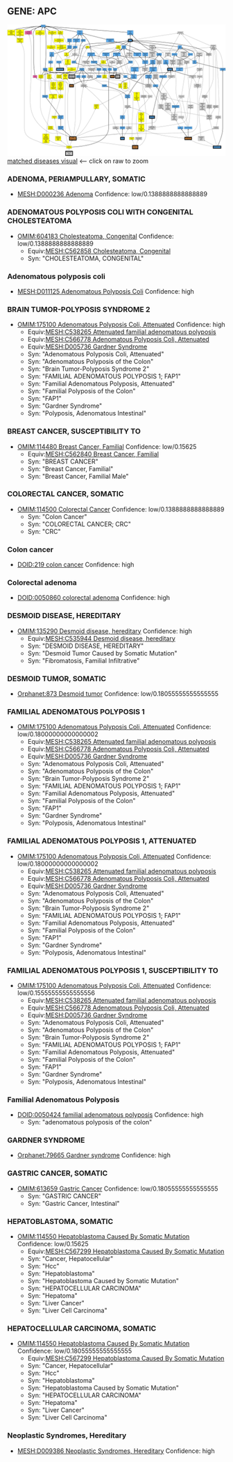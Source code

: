 
## GENE: APC

![image](APC.png)
[matched diseases visual](APC.png)  <-- click on raw to zoom


### ADENOMA, PERIAMPULLARY, SOMATIC
 * [MESH:D000236 Adenoma](http://beta.monarchinitiative.org/disease/MESH:D000236) Confidence: low/0.1388888888888889

### ADENOMATOUS POLYPOSIS COLI WITH CONGENITAL CHOLESTEATOMA
 * [OMIM:604183 Cholesteatoma, Congenital](http://beta.monarchinitiative.org/disease/OMIM:604183) Confidence: low/0.1388888888888889
    * Equiv:[MESH:C562858 Cholesteatoma, Congenital](http://beta.monarchinitiative.org/disease/MESH:C562858)
    * Syn: "CHOLESTEATOMA, CONGENITAL"

### Adenomatous polyposis coli
 * [MESH:D011125 Adenomatous Polyposis Coli](http://beta.monarchinitiative.org/disease/MESH:D011125) Confidence: high

### BRAIN TUMOR-POLYPOSIS SYNDROME 2
 * [OMIM:175100 Adenomatous Polyposis Coli, Attenuated](http://beta.monarchinitiative.org/disease/OMIM:175100) Confidence: high
    * Equiv:[MESH:C538265 Attenuated familial adenomatous polyposis](http://beta.monarchinitiative.org/disease/MESH:C538265)
    * Equiv:[MESH:C566778 Adenomatous Polyposis Coli, Attenuated](http://beta.monarchinitiative.org/disease/MESH:C566778)
    * Equiv:[MESH:D005736 Gardner Syndrome](http://beta.monarchinitiative.org/disease/MESH:D005736)
    * Syn: "Adenomatous Polyposis Coli, Attenuated"
    * Syn: "Adenomatous Polyposis of the Colon"
    * Syn: "Brain Tumor-Polyposis Syndrome 2"
    * Syn: "FAMILIAL ADENOMATOUS POLYPOSIS 1; FAP1"
    * Syn: "Familial Adenomatous Polyposis, Attenuated"
    * Syn: "Familial Polyposis of the Colon"
    * Syn: "FAP1"
    * Syn: "Gardner Syndrome"
    * Syn: "Polyposis, Adenomatous Intestinal"

### BREAST CANCER, SUSCEPTIBILITY TO
 * [OMIM:114480 Breast Cancer, Familial](http://beta.monarchinitiative.org/disease/OMIM:114480) Confidence: low/0.15625
    * Equiv:[MESH:C562840 Breast Cancer, Familial](http://beta.monarchinitiative.org/disease/MESH:C562840)
    * Syn: "BREAST CANCER"
    * Syn: "Breast Cancer, Familial"
    * Syn: "Breast Cancer, Familial Male"

### COLORECTAL CANCER, SOMATIC
 * [OMIM:114500 Colorectal Cancer](http://beta.monarchinitiative.org/disease/OMIM:114500) Confidence: low/0.1388888888888889
    * Syn: "Colon Cancer"
    * Syn: "COLORECTAL CANCER; CRC"
    * Syn: "CRC"

### Colon cancer
 * [DOID:219 colon cancer](http://beta.monarchinitiative.org/disease/DOID:219) Confidence: high

### Colorectal adenoma
 * [DOID:0050860 colorectal adenoma](http://beta.monarchinitiative.org/disease/DOID:0050860) Confidence: high

### DESMOID DISEASE, HEREDITARY
 * [OMIM:135290 Desmoid disease, hereditary](http://beta.monarchinitiative.org/disease/OMIM:135290) Confidence: high
    * Equiv:[MESH:C535944 Desmoid disease, hereditary](http://beta.monarchinitiative.org/disease/MESH:C535944)
    * Syn: "DESMOID DISEASE, HEREDITARY"
    * Syn: "Desmoid Tumor Caused by Somatic Mutation"
    * Syn: "Fibromatosis, Familial Infiltrative"

### DESMOID TUMOR, SOMATIC
 * [Orphanet:873 Desmoid tumor](http://beta.monarchinitiative.org/disease/Orphanet:873) Confidence: low/0.18055555555555555

### FAMILIAL ADENOMATOUS POLYPOSIS 1
 * [OMIM:175100 Adenomatous Polyposis Coli, Attenuated](http://beta.monarchinitiative.org/disease/OMIM:175100) Confidence: low/0.18000000000000002
    * Equiv:[MESH:C538265 Attenuated familial adenomatous polyposis](http://beta.monarchinitiative.org/disease/MESH:C538265)
    * Equiv:[MESH:C566778 Adenomatous Polyposis Coli, Attenuated](http://beta.monarchinitiative.org/disease/MESH:C566778)
    * Equiv:[MESH:D005736 Gardner Syndrome](http://beta.monarchinitiative.org/disease/MESH:D005736)
    * Syn: "Adenomatous Polyposis Coli, Attenuated"
    * Syn: "Adenomatous Polyposis of the Colon"
    * Syn: "Brain Tumor-Polyposis Syndrome 2"
    * Syn: "FAMILIAL ADENOMATOUS POLYPOSIS 1; FAP1"
    * Syn: "Familial Adenomatous Polyposis, Attenuated"
    * Syn: "Familial Polyposis of the Colon"
    * Syn: "FAP1"
    * Syn: "Gardner Syndrome"
    * Syn: "Polyposis, Adenomatous Intestinal"

### FAMILIAL ADENOMATOUS POLYPOSIS 1, ATTENUATED
 * [OMIM:175100 Adenomatous Polyposis Coli, Attenuated](http://beta.monarchinitiative.org/disease/OMIM:175100) Confidence: low/0.18000000000000002
    * Equiv:[MESH:C538265 Attenuated familial adenomatous polyposis](http://beta.monarchinitiative.org/disease/MESH:C538265)
    * Equiv:[MESH:C566778 Adenomatous Polyposis Coli, Attenuated](http://beta.monarchinitiative.org/disease/MESH:C566778)
    * Equiv:[MESH:D005736 Gardner Syndrome](http://beta.monarchinitiative.org/disease/MESH:D005736)
    * Syn: "Adenomatous Polyposis Coli, Attenuated"
    * Syn: "Adenomatous Polyposis of the Colon"
    * Syn: "Brain Tumor-Polyposis Syndrome 2"
    * Syn: "FAMILIAL ADENOMATOUS POLYPOSIS 1; FAP1"
    * Syn: "Familial Adenomatous Polyposis, Attenuated"
    * Syn: "Familial Polyposis of the Colon"
    * Syn: "FAP1"
    * Syn: "Gardner Syndrome"
    * Syn: "Polyposis, Adenomatous Intestinal"

### FAMILIAL ADENOMATOUS POLYPOSIS 1, SUSCEPTIBILITY TO
 * [OMIM:175100 Adenomatous Polyposis Coli, Attenuated](http://beta.monarchinitiative.org/disease/OMIM:175100) Confidence: low/0.15555555555555556
    * Equiv:[MESH:C538265 Attenuated familial adenomatous polyposis](http://beta.monarchinitiative.org/disease/MESH:C538265)
    * Equiv:[MESH:C566778 Adenomatous Polyposis Coli, Attenuated](http://beta.monarchinitiative.org/disease/MESH:C566778)
    * Equiv:[MESH:D005736 Gardner Syndrome](http://beta.monarchinitiative.org/disease/MESH:D005736)
    * Syn: "Adenomatous Polyposis Coli, Attenuated"
    * Syn: "Adenomatous Polyposis of the Colon"
    * Syn: "Brain Tumor-Polyposis Syndrome 2"
    * Syn: "FAMILIAL ADENOMATOUS POLYPOSIS 1; FAP1"
    * Syn: "Familial Adenomatous Polyposis, Attenuated"
    * Syn: "Familial Polyposis of the Colon"
    * Syn: "FAP1"
    * Syn: "Gardner Syndrome"
    * Syn: "Polyposis, Adenomatous Intestinal"

### Familial Adenomatous Polyposis
 * [DOID:0050424 familial adenomatous polyposis](http://beta.monarchinitiative.org/disease/DOID:0050424) Confidence: high
    * Syn: "adenomatous polyposis of the colon"

### GARDNER SYNDROME
 * [Orphanet:79665 Gardner syndrome](http://beta.monarchinitiative.org/disease/Orphanet:79665) Confidence: high

### GASTRIC CANCER, SOMATIC
 * [OMIM:613659 Gastric Cancer](http://beta.monarchinitiative.org/disease/OMIM:613659) Confidence: low/0.18055555555555555
    * Syn: "GASTRIC CANCER"
    * Syn: "Gastric Cancer, Intestinal"

### HEPATOBLASTOMA, SOMATIC
 * [OMIM:114550 Hepatoblastoma Caused By Somatic Mutation](http://beta.monarchinitiative.org/disease/OMIM:114550) Confidence: low/0.15625
    * Equiv:[MESH:C567299 Hepatoblastoma Caused By Somatic Mutation](http://beta.monarchinitiative.org/disease/MESH:C567299)
    * Syn: "Cancer, Hepatocellular"
    * Syn: "Hcc"
    * Syn: "Hepatoblastoma"
    * Syn: "Hepatoblastoma Caused by Somatic Mutation"
    * Syn: "HEPATOCELLULAR CARCINOMA"
    * Syn: "Hepatoma"
    * Syn: "Liver Cancer"
    * Syn: "Liver Cell Carcinoma"

### HEPATOCELLULAR CARCINOMA, SOMATIC
 * [OMIM:114550 Hepatoblastoma Caused By Somatic Mutation](http://beta.monarchinitiative.org/disease/OMIM:114550) Confidence: low/0.18055555555555555
    * Equiv:[MESH:C567299 Hepatoblastoma Caused By Somatic Mutation](http://beta.monarchinitiative.org/disease/MESH:C567299)
    * Syn: "Cancer, Hepatocellular"
    * Syn: "Hcc"
    * Syn: "Hepatoblastoma"
    * Syn: "Hepatoblastoma Caused by Somatic Mutation"
    * Syn: "HEPATOCELLULAR CARCINOMA"
    * Syn: "Hepatoma"
    * Syn: "Liver Cancer"
    * Syn: "Liver Cell Carcinoma"

### Neoplastic Syndromes, Hereditary
 * [MESH:D009386 Neoplastic Syndromes, Hereditary](http://beta.monarchinitiative.org/disease/MESH:D009386) Confidence: high
